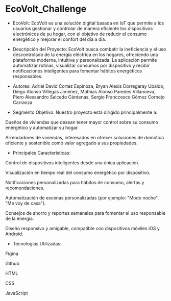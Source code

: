 # EcoVolt_Challenge

- EcoVolt:
EcoVolt es una solución digital basada en IoT que permite a los usuarios gestionar y controlar de manera eficiente los dispositivos electrónicos de su hogar, con el objetivo de reducir el consumo energético y mejorar el confort del día a día.

- Descripción del Proyecto:
EcoVolt busca combatir la ineficiencia y el uso descontrolado de la energía eléctrica en los hogares, ofreciendo una plataforma moderna, intuitiva y personalizada. La aplicación permite automatizar rutinas, visualizar consumos por dispositivo y recibir notificaciones inteligentes para fomentar hábitos energéticos responsables.

- Autores:
Adriel David Cortez Espinoza,
Bryan Alexis Dorregaray Ubaldo,
Diego Alonso Villegas Jiménez,
Mathías Alonso Paredes Villanueva,
Piero Alessandro Salcedo Cárdenas,
Sergio Franccesco Gómez Cornejo Carranza

- Segmento Objetivo:
Nuestro proyecto está dirigido principalmente a:

Dueños de viviendas que desean tener mayor control sobre su consumo energético y automatizar su hogar.

Arrendadores de viviendas, interesados en ofrecer soluciones de domótica eficiente y sostenible como valor agregado a sus propiedades.

- Principales Características:

Control de dispositivos inteligentes desde una única aplicación.

Visualización en tiempo real del consumo energético por dispositivo.

Notificaciones personalizadas para hábitos de consumo, alertas y recomendaciones.

Automatización de escenas personalizadas (por ejemplo: "Modo noche", "Me voy de casa").

Consejos de ahorro y reportes semanales para fomentar el uso responsable de la energía.

Diseño responsivo y amigable, compatible con dispositivos móviles iOS y Android.

- Tecnologías Utilizadas:

Figma

Github

HTML

CSS

JavaScript

